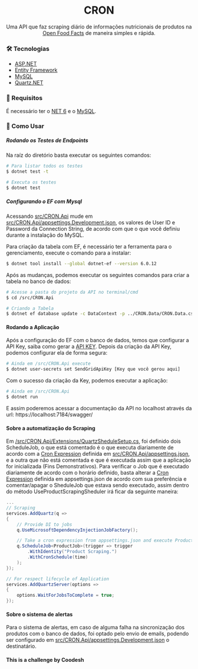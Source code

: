 <h1 align="center">CRON</h1>

<p align="center">Uma API que faz scraping diário de informações nutricionais de produtos na <a href="https://world.openfoodfacts.org/">Open Food Facts</a> de maneira simples e rápida.</p>

### 🛠 Tecnologias

- [ASP.NET](https://dotnet.microsoft.com/en-us/apps/aspnet)
- [Entity Framework](https://learn.microsoft.com/en-us/ef/)
- [MySQL](https://www.mysql.com/)
- [Quartz.NET](https://www.quartz-scheduler.net/)

### 📝 Requisitos

É necessário ter o  [NET 6](https://dotnet.microsoft.com/en-us/download/dotnet/6.0) e o [MySQL](https://dev.mysql.com/downloads/installer/). 


### 🧐 Como Usar
##### Rodando os Testes de Endpoints
Na raíz do diretório basta executar os seguintes comandos:

```bash
# Para listar todos os testes 
$ dotnet test -t 

# Executa os testes
$ dotnet test
```

##### Configurando o EF com Mysql

Acessando [src/CRON.Api](src/CRON.Api) mude em [src/CRON.Api/appsettings.Development.json](src/CRON.Api/appsettings.Development.json), os valores de User ID e Password da Connection String, de acordo com que o que você definiu durante a instalação do MySQL. 

<p>
Para criação da tabela com EF, é necessário ter a ferramenta para o gerenciamento, execute o comando para a instalar:
</p>

```bash
$ dotnet tool install --global dotnet-ef --version 6.0.12
```
Após as mudanças, podemos executar os seguintes comandos para criar a tabela no banco de dados:  
```bash
# Acesse a pasta do projeto da API no terminal/cmd
$ cd /src/CRON.Api

# Criando a Tabela
$ dotnet ef database update -c DataContext -p ../CRON.Data/CRON.Data.csproj
```

#### Rodando a Aplicação
Após a configuração do EF com o banco de dados, temos que configurar a API Key, saiba como gerar a [API KEY](https://www.twilio.com/blog/send-emails-using-the-sendgrid-api-with-dotnetnet-6-and-csharp). Depois da criação da API Key, podemos configurar ela de forma segura:


```bash
# Ainda em /src/CRON.Api execute
$ dotnet user-secrets set SendGridApiKey [Key que você gerou aqui]
```

Com o sucesso da criação da Key, podemos executar a aplicação:

```bash
# Ainda em /src/CRON.Api
$ dotnet run
```

E assim poderemos acessar a documentação da API no localhost através da url: https://localhost:7184/swagger/

#### Sobre a automatização do Scraping

Em [/src/CRON.Api/Extensions/QuartzSheduleSetup.cs](/src/CRON.Api/Extensions/QuartzSheduleSetup.cs), foi definido dois ScheduleJob, o que está comentado é o que executa diariamente de acordo com a [Cron Expression](http://www.quartz-scheduler.org/documentation/quartz-2.3.0/tutorials/crontrigger.html) definida em [src/CRON.Api/appsettings.json](src/CRON.Api/appsettings.json), e a outra que não está comentada e que é executada assim que a aplicação for inicializada (Fins Demonstrativos).
Para verificar o Job que é executado diariamente de acordo com o horário definido, basta alterar a [Cron Expression](http://www.quartz-scheduler.org/documentation/quartz-2.3.0/tutorials/crontrigger.html) definida em appsettings.json de acordo com sua preferência e comentar/apagar o SheduleJob que estava sendo executado, assim dentro do método UseProductScrapingSheduler irá ficar da seguinte maneira:
```cs
...
// Scraping 
services.AddQuartz(q =>
{
    // Provide DI to jobs
    q.UseMicrosoftDependencyInjectionJobFactory();

    // Take a cron expression from appsettings.json and execute ProductJob once a day
    q.ScheduleJob<ProductJob>(trigger => trigger
        .WithIdentity("Product Scraping.")
        .WithCronSchedule(time)
    ); 
});

// For respect lifecycle of Application
services.AddQuartzServer(options =>
{
    options.WaitForJobsToComplete = true;
});
```

#### Sobre o sistema de alertas 
Para o sistema de alertas, em caso de alguma falha na sincronização dos produtos com o banco de dados, foi optado pelo envio de emails, podendo ser configurado em [src/CRON.Api/appsettings.Development.json](src/CRON.Api/appsettings.Development.json) o destinatário.


#### This is a challenge by Coodesh
